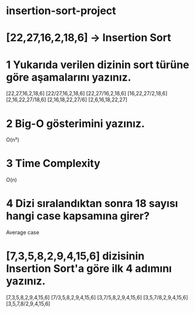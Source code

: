 # insertion-sort-project
# [22,27,16,2,18,6] -> Insertion Sort
# 1 Yukarıda verilen dizinin sort türüne göre aşamalarını yazınız.
[22,27,16,2,18,6]
[22/27,16,2,18,6]
[22,27/16,2,18,6]
[16,22,27/2,18,6]
[2,16,22,27/18,6]
[2,16,18,22,27/6]
[2,6,16,18,22,27]
# 2 Big-O gösterimini yazınız.
O(n²)
# 3 Time Complexity
O(n)
# 4 Dizi sıralandıktan sonra 18 sayısı hangi case kapsamına girer?
Average case

# [7,3,5,8,2,9,4,15,6] dizisinin Insertion Sort'a göre ilk 4 adımını yazınız.
[7,3,5,8,2,9,4,15,6]
[7/3,5,8,2,9,4,15,6]
[3,7/5,8,2,9,4,15,6]
[3,5,7/8,2,9,4,15,6]
[3,5,7,8/2,9,4,15,6]